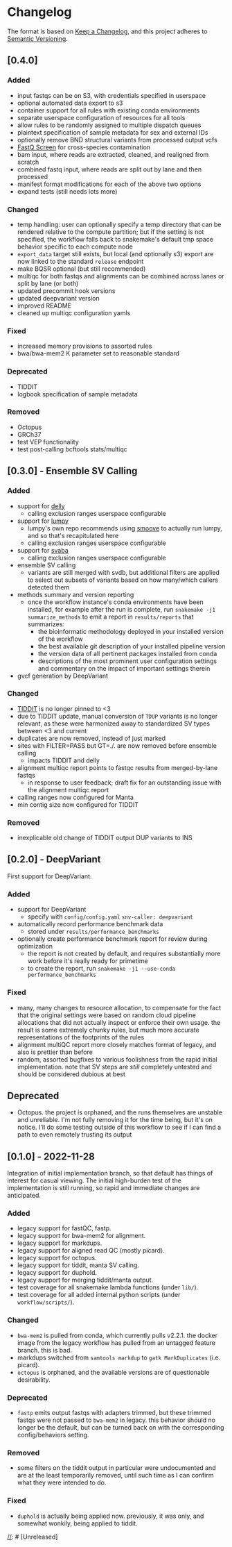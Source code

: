 # Changelog

The format is based on [Keep a Changelog](https://keepachangelog.com/en/1.0.0/),
and this project adheres to [Semantic Versioning](https://semver.org/spec/v2.0.0.html).

## [0.4.0]

### Added
- input fastqs can be on S3, with credentials specified in userspace
- optional automated data export to s3
- container support for all rules with existing conda environments
- separate userspace configuration of resources for all tools
- allow rules to be randomly assigned to multiple dispatch queues
- plaintext specification of sample metadata for sex and external IDs
- optionally remove BND structural variants from processed output vcfs
- [FastQ Screen](https://www.bioinformatics.babraham.ac.uk/projects/fastq_screen/) for cross-species contamination
- bam input, where reads are extracted, cleaned, and realigned from scratch
- combined fastq input, where reads are split out by lane and then processed
- manifest format modifications for each of the above two options
- expand tests (still needs lots more)

### Changed
- temp handling: user can optionally specify a temp directory that can be rendered relative to the compute partition;
  but if the setting is not specified, the workflow falls back to snakemake's default tmp space behavior specific
  to each compute node
- `export_data` target still exists, but local (and optionally s3) export are now linked
  to the standard `release` endpoint
- make BQSR optional (but still recommended)
- multiqc for both fastqs and alignments can be combined across lanes or split by lane (or both)
- updated precommit hook versions
- updated deepvariant version
- improved README
- cleaned up multiqc configuration yamls

### Fixed
- increased memory provisions to assorted rules
- bwa/bwa-mem2 K parameter set to reasonable standard

### Deprecated
- TIDDIT
- logbook specification of sample metadata

### Removed
- Octopus
- GRCh37
- test VEP functionality
- test post-calling bcftools stats/multiqc

## [0.3.0] - Ensemble SV Calling

### Added

- support for [delly](https://github.com/dellytools/delly)
  - calling exclusion ranges userspace configurable
- support for [lumpy](https://github.com/arq5x/lumpy-sv)
  - lumpy's own repo recommends using [smoove](https://github.com/brentp/smoove) to actually run lumpy, and so that's recapitulated here
  - calling exclusion ranges userspace configurable
- support for [svaba](https://github.com/walaj/svaba)
  - calling exclusion ranges userspace configurable
- ensemble SV calling
  - variants are still merged with svdb, but additional filters are applied to select out subsets of variants based on how many/which callers detected them
- methods summary and version reporting
  - once the workflow instance's conda environments have been installed, for example after the run is complete, run `snakemake -j1 summarize_methods`
    to emit a report in `results/reports` that summarizes:
	- the bioinformatic methodology deployed in your installed version of the workflow
	- the best available git description of your installed pipeline version
	- the version data of all pertinent packages installed from conda
	- descriptions of the most prominent user configuration settings and commentary on the impact of important settings therein
- gvcf generation by DeepVariant

### Changed

- [TIDDIT](https://github.com/SciLifeLab/TIDDIT) is no longer pinned to <3
- due to TIDDIT update, manual conversion of `TDUP` variants is no longer relevant,
  as these were harmonized away to standardized SV types between <3 and current
- duplicates are now removed, instead of just marked
- sites with FILTER=PASS but GT=./. are now removed before ensemble calling
  - impacts TIDDIT and delly
- alignment multiqc report points to fastqc results from merged-by-lane fastqs
  - in response to user feedback; draft fix for an outstanding issue with the alignment multiqc report
- calling ranges now configured for Manta
- min contig size now configured for TIDDIT

### Removed

- inexplicable old change of TIDDIT output DUP variants to INS

## [0.2.0] - DeepVariant

First support for DeepVariant.

### Added

- support for DeepVariant
  - specify with `config/config.yaml` `snv-caller: deepvariant`
- automatically record performance benchmark data
  - stored under `results/performance_benchmarks`
- optionally create performance benchmark report for review during optimization
  - the report is not created by default, and requires substantially more work
    before it's really ready for primetime
  - to create the report, run `snakemake -j1 --use-conda performance_benchmarks`

### Fixed

- many, many changes to resource allocation, to compensate for the fact that the original
  settings were based on random cloud pipeline allocations that did not actually inspect or
  enforce their own usage. the result is some extremely chunky rules, but much more accurate
  representations of the footprints of the rules
- alignment multiQC report more closely matches format of legacy, and also is prettier than before
- random, assorted bugfixes to various foolishness from the rapid initial implementation. note
  that SV steps are _still_ completely untested and should be considered dubious at best

## Deprecated

- Octopus. the project is orphaned, and the runs themselves are unstable and unreliable. I'm
  not fully removing it for the time being,
  but it's on notice. I'll do some testing outside of this workflow
  to see if I can find a path to even remotely trusting its output

## [0.1.0] - 2022-11-28

Integration of initial implementation branch, so that default has things of interest for casual viewing.
The initial high-burden test of the implementation is still running, so rapid and immediate changes
are anticipated.

### Added

- legacy support for fastQC, fastp.
- legacy support for bwa-mem2 for alignment.
- legacy support for markdups.
- legacy support for aligned read QC (mostly picard).
- legacy support for octopus.
- legacy support for tiddit, manta SV calling.
- legacy support for duphold.
- legacy support for merging tiddit/manta output.
- test coverage for all snakemake lambda functions (under `lib/`).
- test coverage for all added internal python scripts (under `workflow/scripts/`).

### Changed

- `bwa-mem2` is pulled from conda, which currently pulls v2.2.1. the docker image
  from the legacy workflow has pulled from an untagged feature branch. this is bad.
- markdups switched from `samtools markdup` to `gatk MarkDuplicates` (i.e. picard).
- `octopus` is orphaned, and the available versions are of questionable desirability.




### Deprecated

- `fastp` emits output fastqs with adapters trimmed, but these trimmed fastqs were not passed to `bwa-mem2` in legacy.
  this behavior should no longer be the default, but can be turned back on with the corresponding config/behaviors setting.

### Removed

- some filters on the tiddit output in particular were undocumented and are at the least temporarily removed,
  until such time as I can confirm what they were intended to do.

### Fixed

- `duphold` is actually being applied now. previously, it was only, and somewhat wonkily,
  being applied to tiddit.


[//]: # [Unreleased]

[//]: # (- Added)
[//]: # (- Changed)
[//]: # (- Deprecated)
[//]: # (- Removed)
[//]: # (- Fixed)
[//]: # (- Security)
